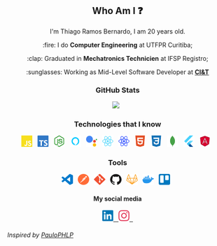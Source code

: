 ## <center> Who Am I :question: </center>

<p align=center>
I'm Thiago Ramos Bernardo, I am 20 years old.
</p>
<p align=center>
:fire: I do <b>Computer Engineering</b> at UTFPR Curitiba;
</p>
<p align=center>
:clap: Graduated in <b>Mechatronics Technicien</b> at IFSP Registro;
</p>
<p align=center>
:sunglasses: Working as Mid-Level Software Developer at <b><a href="https://ciandt.com/us/en-us">CI&T</a></b>
</p>

<h3 align="center">
  GitHub Stats
</h2>

<div align="center">
  <img width="47.7%" src="https://github-readme-stats.vercel.app/api?username=thiagorbernardo&count_private=true&show_icons=true&theme=tokyonight&hide_border=true" />
  &nbsp;
  <!--<img width="40%" src="https://github-readme-stats.vercel.app/api/top-langs/?username=thiagorbernardo&theme=tokyonight&layout=compact&hide=c%2B%2B,Propeller%20Spin&langs_count=5" />-->
</div>

<h3 align="center">
  Technologies that I know
</h3>

<p align=center>
  <img src="assets/technologies/javascript.svg" width="5%" /> &nbsp;
  <img src="assets/technologies/typescript.svg" width="5%"/> &nbsp;
  <img src="assets/technologies/node.svg" width="5%"/> &nbsp;
  <img src="assets/technologies/alexa.png" width="5%"/> &nbsp;
  <img src="assets/technologies/google_assistant.png" width="5%"/> &nbsp;
  <img src="assets/technologies/react.svg" width="5%"/> &nbsp;
  <img src="assets/technologies/native.svg" width="5%"/> &nbsp;
  <img src="assets/technologies/html.svg" width="5%"/> &nbsp;
  <img src="assets/technologies/css.svg" width="5%"/> &nbsp;
  <img src="assets/technologies/mongodb.svg" width="5%"/> &nbsp;
  <img src="assets/technologies/flutter.png" width="5%"/> &nbsp;
  <img src="assets/technologies/angular.png" width="5%"/> &nbsp;
</p>

<h3 align="center">
  Tools
</h3>

<p align=center>
  <img src="assets/tools/vscode.svg" width="5%" /> &nbsp;
  <img src="assets/tools/postman.svg" width="5%" /> &nbsp;
  <img src="assets/tools/git.svg" width="5%" /> &nbsp;
  <img src="assets/tools/github.svg" width="5%" /> &nbsp;
  <img src="assets/tools/gitlab.svg" width="5%" /> &nbsp;
  <img src="assets/tools/docker.svg" width="5%" /> &nbsp;
  <img src="assets/tools/trello.svg" width="5%" /> &nbsp;
</p>

<h4 align="center">
  My social media
</h4>

<p align=center>
  <a
    href="https://www.linkedin.com/in/paulo-lima-1218a9149/" 
  >
    <img src="assets/social/linkedin.svg" width="5%" /> &nbsp;
  </a>
  <a
    href="https://www.instagram.com/thiagorbernardo" 
  >
  <img src="assets/social/instagram.svg" width="5%" /> &nbsp;
  </a>
</p>

<h6>Inspired by <a href="https://github.com/PauloPHLP">PauloPHLP</a> </h6>
